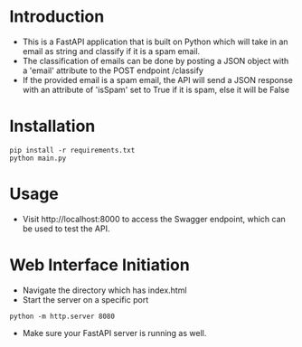 # Introduction
+ This is a FastAPI application that is built on Python which will take in an email as string and classify if it is a spam email.
+ The classification of emails can be done by posting a JSON object with a 'email' attribute to the POST endpoint /classify
+ If the provided email is a spam email, the API will send a JSON response with an attribute of 'isSpam' set to True if it is spam, else it will be False

# Installation
```
pip install -r requirements.txt
python main.py
```

# Usage
+ Visit http://localhost:8000 to access the Swagger endpoint, which can be used to test the API.

# Web Interface Initiation
+ Navigate the directory which has index.html
+ Start the server on a specific port
```
python -m http.server 8080
```

+ Make sure your FastAPI server is running as well. 
